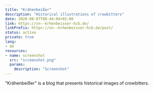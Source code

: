 ```yaml
---
title: "Krähenbeißer"
description: "Historical illustrations of crowbitters"
date: 2020-08-07T08:44:04+02:00
link: https://xn--krhenbeisser-hcb.de/
linkPrefix: https://xn--krhenbeisser-hcb.de/post/
status: active
private: true
lang:
- de
resources:
- name: screenshot
  src: "screenshot.png"
  params:
    description: "Screenshot"
---
```

"Krähenbeißer" is a blog that presents historical images of crowbitters.
